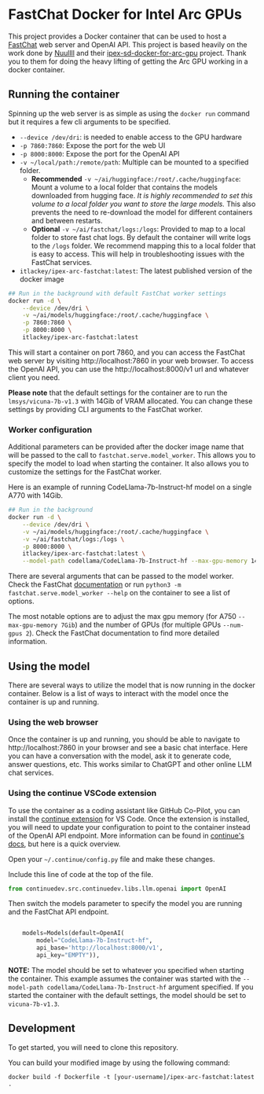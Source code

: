 # FastChat Docker for Intel Arc GPUs
 
This project provides a Docker container that can be used to host a [FastChat](https://github.com/lm-sys/FastChat) web server and OpenAI API. This project is based heavily on the work done by [Nuullll](https://github.com/Nuullll) and their [ipex-sd-docker-for-arc-gpu](https://github.com/Nuullll/ipex-sd-docker-for-arc-gpu) project. Thank you to them for doing the heavy lifting of getting the Arc GPU working in a docker container.

## Running the container

Spinning up the web server is as simple as using the `docker run` command but it requires a few cli arguments to be specified. 

- `--device /dev/dri`: is needed to enable access to the GPU hardware
- `-p 7860:7860`: Expose the port for the web UI
- `-p 8000:8000`: Expose the port for the OpenAI API
- `-v ~/local/path:/remote/path`: Multiple can be mounted to a specified folder.
    - **Recommended** `-v ~/ai/huggingface:/root/.cache/huggingface`: Mount a volume to a local folder that contains the models downloaded from hugging face. *It is highly recommended to set this volume to a local folder you want to store the large models.* This also prevents the need to re-download the model for different containers and between restarts.
    -  **Optional** `-v ~/ai/fastchat/logs:/logs`: Provided to map to a local folder to store fast chat logs. By default the container will write logs to the `/logs` folder. We recommend mapping this to a local folder that is easy to access. This will help in troubleshooting issues with the FastChat services.   
- `itlackey/ipex-arc-fastchat:latest`: The latest published version of the docker image 

```sh
## Run in the background with default FastChat worker settings 
docker run -d \
    --device /dev/dri \
    -v ~/ai/models/huggingface:/root/.cache/huggingface \
    -p 7860:7860 \
    -p 8000:8000 \
    itlackey/ipex-arc-fastchat:latest
```

This will start a container on port 7860, and you can access the FastChat web server by visiting http://localhost:7860 in your web browser. To access the OpenAI API, you can use the http://localhost:8000/v1 url and whatever client you need.

**Please note** that the default settings for the container are to run the `lmsys/vicuna-7b-v1.3` with 14Gib of VRAM allocated. You can change these settings by providing CLI arguments to the FastChat worker.

### Worker configuration

Additional parameters can be provided after the docker image name that will be passed to the call to `fastchat.serve.model_worker`. This allows you to specify the model to load when starting the container. It also allows you to customize the settings for the FastChat worker. 

Here is an example of running CodeLlama-7b-Instruct-hf model on a single A770 with 14Gib.

```sh
## Run in the background
docker run -d \
    --device /dev/dri \
    -v ~/ai/models/huggingface:/root/.cache/huggingface \
    -v ~/ai/fastchat/logs:/logs \
    -p 8000:8000 \
    itlackey/ipex-arc-fastchat:latest \
    --model-path codellama/CodeLlama-7b-Instruct-hf --max-gpu-memory 14Gib
```
There are several arguments that can be passed to the model worker. Check the FastChat [documentation](https://github.com/lm-sys/FastChat#single-gpu) or run `python3 -m fastchat.serve.model_worker --help` on the container to see a list of options.

The most notable options are to adjust the max gpu memory (for A750 `--max-gpu-memory 7Gib`) and the number of GPUs (for multiple GPUs `--num-gpus 2`). Check the FastChat documentation to find more detailed information. 

## Using the model

There are several ways to utilize the model that is now running in the docker container. Below is a list of ways to interact with the model once the container is up and running.

### Using the web browser

Once the container is up and running, you should be able to navigate to http://localhost:7860 in your browser and see a basic chat interface. Here you can have a conversation with the model, ask it to generate code, answer questions, etc. This works similar to ChatGPT and other online LLM chat services.

### Using the continue VSCode extension

To use the container as a coding assistant like GitHub Co-Pilot, you can install the [continue extension](https://marketplace.visualstudio.com/items?itemName=Continue.continue) for VS Code. Once the extension is installed, you will need to update your configuration to point to the container instead of the OpenAI API endpoint.  More information can be found in [continue's docs](https://continue.dev/docs/walkthroughs/codellama#fastchat-api), but here is a quick overview.

Open your `~/.continue/config.py` file and make these changes.

Include this line of code at the top of the file.

```python
from continuedev.src.continuedev.libs.llm.openai import OpenAI
```

Then switch the models parameter to specify the model you are running and the FastChat API endpoint. 

```python

    models=Models(default=OpenAI(
        model="CodeLlama-7b-Instruct-hf",
        api_base='http://localhost:8000/v1',
        api_key="EMPTY")),

```
**NOTE:** The model should be set to whatever you specified when starting the container. This example assumes the container was started with the `--model-path codellama/CodeLlama-7b-Instruct-hf` argument specified. If you started the container with the default settings, the model should be set to `vicuna-7b-v1.3`.



## Development

To get started, you will need to clone this repository.

You can build your modified image by using the following command:

`docker build -f Dockerfile -t [your-username]/ipex-arc-fastchat:latest .`



